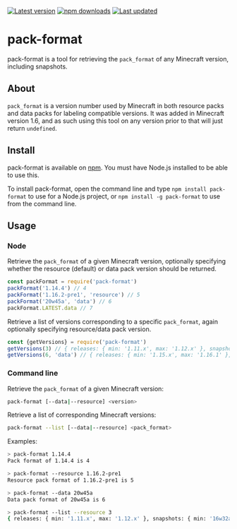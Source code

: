 [![Latest version](https://img.shields.io/github/v/release/Nixinova/pack-format?label=latest&style=flat-square)](https://github.com/Nixinova/pack-format/releases)
[![npm downloads](https://img.shields.io/npm/dt/pack-format?style=flat-square)](https://www.npmjs.com/package/pack-format)
[![Last updated](https://img.shields.io/github/release-date-pre/Nixinova/pack-format?label=updated&style=flat-square)](https://github.com/Nixinova/pack-format/releases)

# pack-format

pack-format is a tool for retrieving the `pack_format` of any Minecraft version, including snapshots.

## About

`pack_format` is a version number used by Minecraft in both resource packs and data packs for labeling compatible versions.
It was added in Minecraft version 1.6, and as such using this tool on any version prior to that will just return `undefined`.

## Install

pack-format is available on [npm](https://www.npmjs.com/package/pack-format).
You must have Node.js installed to be able to use this.

To install pack-format, open the command line and type `npm install pack-format` to use for a Node.js project, or `npm install -g pack-format` to use from the command line.

## Usage

### Node

Retrieve the `pack_format` of a given Minecraft version, optionally specifying whether the resource (default) or data pack version should be returned.

```js
const packFormat = require('pack-format')
packFormat('1.14.4') // 4
packFormat('1.16.2-pre1', 'resource') // 5
packFormat('20w45a', 'data') // 6
packFormat.LATEST.data // 7
```

Retrieve a list of versions corresponding to a specific `pack_format`, again optionally specifying resource/data pack version.

```js
const {getVersions} = require('pack-format')
getVersions(3) // { releases: { min: '1.11.x', max: '1.12.x' }, snapshots: { min: '16w32a', max: '17w47a' } }
getVersions(6, 'data') // { releases: { min: '1.15.x', max: '1.16.1' }, snapshots: { min: '20w06a', max: '20w44a' } }
```

### Command line

Retrieve the `pack_format` of a given Minecraft version:
```sh
pack-format [--data|--resource] <version>
```

Retrieve a list of corresponding Minecraft versions:
```sh
pack-format --list [--data|--resource] <pack_format>
```

Examples:
```sh
> pack-format 1.14.4
Pack format of 1.14.4 is 4

> pack-format --resource 1.16.2-pre1
Resource pack format of 1.16.2-pre1 is 5

> pack-format --data 20w45a
Data pack format of 20w45a is 6

> pack-format --list --resource 3
{ releases: { min: '1.11.x', max: '1.12.x' }, snapshots: { min: '16w32a', max: '17w47a' } }
```
